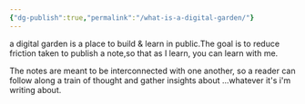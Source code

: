 ```yaml
---
{"dg-publish":true,"permalink":"/what-is-a-digital-garden/"}
---
```


a digital garden is a place to build & learn in public.The goal is to reduce friction taken to publish a note,so that as I learn, you can learn with me.


The notes are meant to be interconnected with one another, so a reader can follow along a train of thought and gather insights about ...whatever it's i'm writing about.